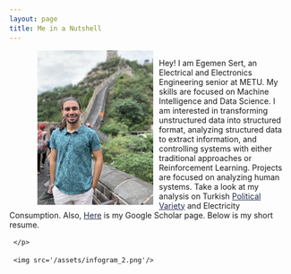 ```yaml
---
layout: page
title: Me in a Nutshell
---
```


<style>
.button--nav {
  color: #202A4F;
}
.footer {
  background-color:#202A4F;
}
.footer a {
  color: white;
}
.footer small {
  color: white;
}
a {
  color:#202A4F;
}
.bio-container {
  display: flex;
  flex-flow: row wrap;
}
.bio {
  text-align: left;
}
.text {
  padding-right: 2%;
  width: 100%;
  float: right;
}
.image {
  width: 42%;
  margin-right:2%;
}
</style>
<div class='bio-container'>
  <span class='bio text'>
    <img src='/assets/me_irl.JPG' class='image' align='left' HSPACE="50px"/>
    <p>
    Hey! I am Egemen Sert, an Electrical and Electronics Engineering senior at METU.
    My skills are focused on Machine Intelligence and Data Science. I am interested in
    transforming unstructured data into structured format, analyzing
    structured data to extract information, and controlling systems with either
    traditional approaches or Reinforcement Learning. Projects are focused on analyzing
    human systems. Take a look at my analysis on Turkish <a href='/politics/turkey/2019/08/26/characterizing-political-participation/'>Political Variety</a> and Electricity Consumption. Also, <a href='https://scholar.google.com.tr/citations?user=18w61Q8AAAAJ&hl=tr&oi=ao'>Here</a> is my Google Scholar page. Below is my short resume.

     </p>

     <img src='/assets/infogram_2.png'/>

  </span>
</div>
